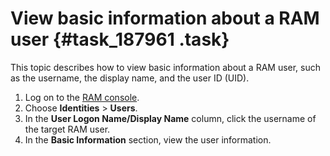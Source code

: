 # View basic information about a RAM user {#task_187961 .task}

This topic describes how to view basic information about a RAM user, such as the username, the display name, and the user ID \(UID\).

1.  Log on to the [RAM console](https://partners-intl.console.aliyun.com/#/ram).
2.  Choose **Identities** \> **Users**.
3.  In the **User Logon Name/Display Name** column, click the username of the target RAM user.
4.  In the **Basic Information** section, view the user information.

